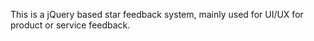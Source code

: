 This is a jQuery based star feedback system, mainly used for UI/UX for product or service feedback.
